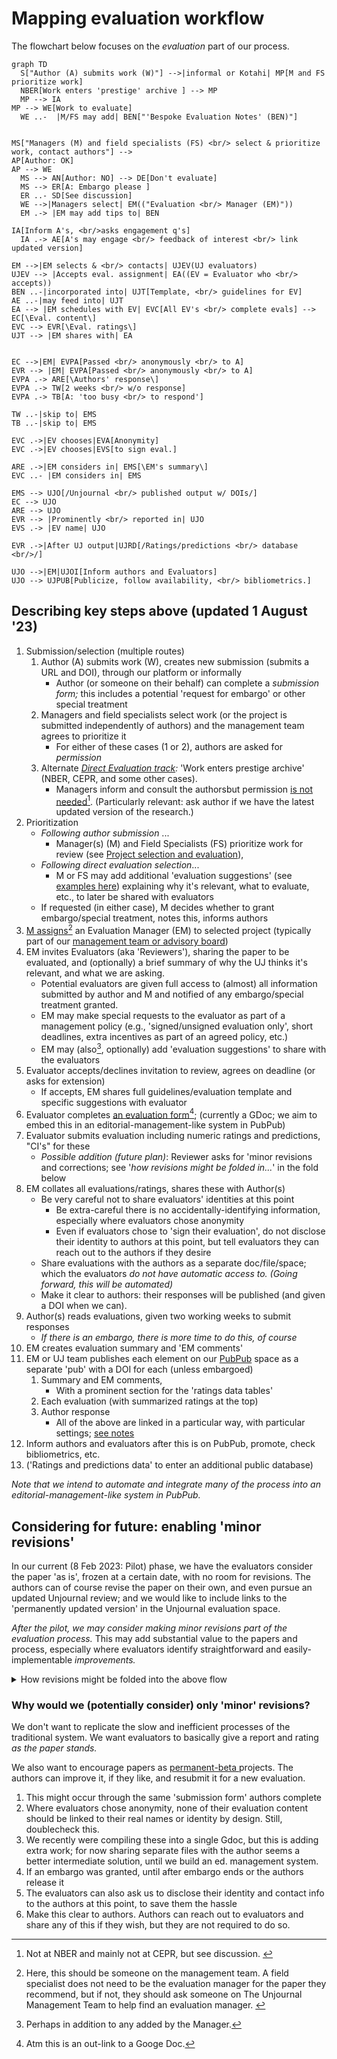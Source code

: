 # Mapping evaluation workflow

The flowchart below focuses on the _evaluation_ part of our process.&#x20;

```mermaid
graph TD
  S["Author (A) submits work (W)"] -->|informal or Kotahi| MP[M and FS prioritize work]
  NBER[Work enters 'prestige' archive ] --> MP 
  MP --> IA
MP --> WE[Work to evaluate]
  WE ..-  |M/FS may add| BEN["'Bespoke Evaluation Notes' (BEN)"]


MS["Managers (M) and field specialists (FS) <br/> select & prioritize work, contact authors"] --> 
AP[Author: OK]
AP --> WE
  MS --> AN[Author: NO] --> DE[Don't evaluate]
  MS --> ER[A: Embargo please ]
  ER ..- SD[See discussion]
  WE -->|Managers select| EM(("Evaluation <br/> Manager (EM)"))
  EM .-> |EM may add tips to| BEN 

IA[Inform A's, <br/>asks engagement q's]
  IA .-> AE[A's may engage <br/> feedback of interest <br/> link updated version] 

EM -->|EM selects & <br/> contacts| UJEV(UJ evaluators) 
UJEV --> |Accepts eval. assignment| EA((EV = Evaluator who <br/> accepts))
BEN ..-|incorporated into| UJT[Template, <br/> guidelines for EV]
AE ..-|may feed into| UJT 
EA --> |EM schedules with EV| EVC[All EV's <br/> complete evals] --> EC[\Eval. content\]
EVC --> EVR[\Eval. ratings\] 
UJT --> |EM shares with| EA 


EC -->|EM| EVPA[Passed <br/> anonymously <br/> to A]
EVR --> |EM| EVPA[Passed <br/> anonymously <br/> to A]
EVPA .-> ARE[\Authors' response\]
EVPA .-> TW[2 weeks <br/> w/o response]
EVPA .-> TB[A: 'too busy <br/> to respond']

TW ..-|skip to| EMS
TB ..-|skip to| EMS

EVC .->|EV chooses|EVA[Anonymity]
EVC .->|EV chooses|EVS[to sign eval.]

ARE .->|EM considers in| EMS[\EM's summary\] 
EVC ..- |EM considers in| EMS

EMS --> UJO[/Unjournal <br/> published output w/ DOIs/] 
EC --> UJO
ARE --> UJO 
EVR --> |Prominently <br/> reported in| UJO
EVS .-> |EV name| UJO

EVR .->|After UJ output|UJRD[/Ratings/predictions <br/> database <br/>/]

UJO -->|EM|UJOI[Inform authors and Evaluators]
UJO --> UJPUB[Publicize, follow availability, <br/> bibliometrics.] 

```

## Describing key steps above (updated 1 August '23)

1. Submission/selection (multiple routes)
   1. Author (A) submits work (W), creates new submission (submits a URL and DOI), through our platform or informally
      * Author (or someone on their behalf) can complete a _submission form;_ this includes a potential 'request for embargo' or other special treatment
   2. Managers and field specialists select work (or the project is submitted independently of authors) and the management team agrees to prioritize it
      * For either of these cases (1 or 2), authors are asked for _permission_
   3. Alternate [_Direct Evaluation track_](../policies-projects-evaluation-workflow/considering-projects/direct-evaluation-track.md)_:_ 'Work enters prestige archive' (NBER, CEPR, and some other cases).
      * Managers inform and consult the authorsbut permission [is not needed](#user-content-fn-1)[^1]. (Particularly relevant: ask author if we have the latest updated version of the research.)
2. Prioritization
   * _Following author submission_ ...
     * Manager(s) (M) and Field Specialists (FS) prioritize work for review (see [Project selection and evaluation](../policies-projects-evaluation-workflow/considering-projects/)),
   * _Following direct evaluation selection_...&#x20;
     * M or FS may add additional 'evaluation suggestions' (see [examples here](https://docs.google.com/document/d/14HXHQTqwJ5VOw-SBoJD8Sd3jathdO9geKdmhdOOx\_Gw/edit)) explaining why it's relevant, what to evaluate, etc., to later be shared with evaluators
   * If requested (in either case), M decides whether to grant embargo/special treatment, notes this, informs authors
3. [M assigns](#user-content-fn-2)[^2] an Evaluation Manager (EM) to selected project (typically part of our [management team or advisory board](../readme/discussion-team/))
4. EM invites Evaluators (aka 'Reviewers'), sharing the paper to be evaluated, and (optionally) a brief summary of why the UJ thinks it's relevant, and what we are asking.
   * Potential evaluators are given full access to (almost) all information submitted by author and M and notified of any embargo/special treatment granted.
   * EM may make special requests to the evaluator as part of a management policy (e.g., 'signed/unsigned evaluation only', short deadlines, extra incentives as part of an  agreed policy, etc.)
   * EM may (also[^3], optionally) add 'evaluation suggestions' to share with the evaluators&#x20;
5. Evaluator accepts/declines invitation to review, agrees on deadline (or asks for extension)
   * If accepts, EM shares full guidelines/evaluation template and specific suggestions with evaluator
6. Evaluator completes [an evaluation form](#user-content-fn-4)[^4]; (currently a GDoc; we aim to embed this in an editorial-management-like system in PubPub)
7. Evaluator submits evaluation including numeric ratings and predictions, "CI's" for these
   * _Possible addition (future plan)_: Reviewer asks for 'minor revisions and corrections; see '_how revisions might be folded in..._' in the fold below
8. EM collates all evaluations/ratings, shares these with Author(s)
   * Be very careful not to share evaluators' identities at this point
     * Be extra-careful there is no accidentally-identifying information, especially where evaluators chose anonymity
     * Even if evaluators chose to 'sign their evaluation', do not disclose their identity to authors at this point, but tell evaluators they can reach out to the authors if they desire
   * Share evaluations with the authors as a separate doc/file/space; which the evaluators _do not have automatic access to. (Going forward, this will be automated)_&#x20;
   * Make it clear to authors: their responses will be published (and given a DOI when we can).
9. Author(s) reads evaluations, given two working weeks to submit responses&#x20;
   * _If there is an embargo, there is more time to do this, of course_
10. EM creates evaluation summary and 'EM comments'
11. EM or UJ team publishes each element on our [PubPub](https://unjournal.pubpub.org/) space as a separate 'pub' with a DOI for each (unless embargoed)
    1. Summary and EM comments,
       * With a prominent section for the 'ratings data tables'
    2. Each evaluation (with summarized ratings at the top)
    3. Author response
       * All of the above are linked in a particular way, with particular settings; [see notes](https://docs.google.com/document/d/18Yr95JbeCrDOrn4GpYWamxj2ZcOp9Ex\_arfz-7jZnko/edit)
12. Inform authors and evaluators after this is on PubPub, promote, check bibliometrics, etc.
13. ('Ratings and predictions data' to enter an additional public database)

_Note that we intend to automate and integrate many of the process into an editorial-management-like system in PubPub._

## Considering for future: enabling 'minor revisions'

In our current (8 Feb 2023: Pilot) phase, we have the evaluators consider the paper 'as is', frozen at a certain date, with no room for revisions. The authors can of course revise the paper on their own, and even pursue an updated Unjournal review; and we would like to include links to the 'permanently updated version' in the Unjournal evaluation space.

_After the pilot, we may consider making minor revisions part of the evaluation process._ This may add substantial value to the papers and process, especially where evaluators identify straightforward and easily-implementable _improvements._

<details>

<summary>How revisions might be folded into the above flow</summary>

_If 'minor revisions' are requested_:

* ... the author has 4 weeks (strict) to make these if they want to, submit a new linked manuscript, and also submit their response to the evaluation.
* _Optional_: Reviewers can comment on any minor revisions _and adjust their rating_

</details>

### **Why would we (potentially consider) only 'minor' revisions?**

We don't want to replicate the slow and inefficient processes of the traditional system. We want evaluators to basically give a report and rating _as the paper stands._

We also want to encourage papers as [permanent-beta ](../benefits-and-features/living-research-projects.md)projects. The authors can improve it, if they like, and resubmit it for a new evaluation.

1. This might occur through the same 'submission form' authors complete
2. Where evaluators chose anonymity, none of their evaluation content should be linked to their real names or identity by design. Still, doublecheck this.
3. We recently were compiling these into a single Gdoc, but this is adding extra work; for now sharing separate files with the author seems a better intermediate solution, until we build an ed. management system.
4. If an embargo was granted, until after embargo ends or the authors release it
5. The evaluators can also ask us to disclose their identity and contact info to the authors at this point, to save them the hassle
6. Make this clear to authors. Authors can reach out to evaluators and share any of this if they wish, but they are not required to do so.

[^1]: Not at NBER and mainly not at CEPR, but see discussion.&#x20;

[^2]: Here, this should be someone on the management team. A field specialist does not need to be the evaluation manager for the paper they recommend, but if not, they should  ask someone on The Unjournal Management Team to help find an evaluation manager.&#x20;

[^3]: Perhaps in addition to any added by the Manager.

[^4]: Atm this is an out-link to a Googe Doc.
